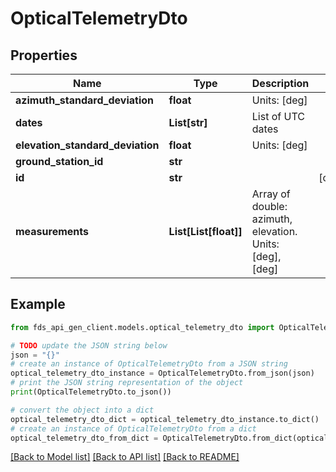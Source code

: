 # OpticalTelemetryDto


## Properties

Name | Type | Description | Notes
------------ | ------------- | ------------- | -------------
**azimuth_standard_deviation** | **float** | Units: [deg] | 
**dates** | **List[str]** | List of UTC dates | 
**elevation_standard_deviation** | **float** | Units: [deg] | 
**ground_station_id** | **str** |  | 
**id** | **str** |  | [optional] 
**measurements** | **List[List[float]]** | Array of double: azimuth, elevation. Units: [deg], [deg] | 

## Example

```python
from fds_api_gen_client.models.optical_telemetry_dto import OpticalTelemetryDto

# TODO update the JSON string below
json = "{}"
# create an instance of OpticalTelemetryDto from a JSON string
optical_telemetry_dto_instance = OpticalTelemetryDto.from_json(json)
# print the JSON string representation of the object
print(OpticalTelemetryDto.to_json())

# convert the object into a dict
optical_telemetry_dto_dict = optical_telemetry_dto_instance.to_dict()
# create an instance of OpticalTelemetryDto from a dict
optical_telemetry_dto_from_dict = OpticalTelemetryDto.from_dict(optical_telemetry_dto_dict)
```
[[Back to Model list]](../README.md#documentation-for-models) [[Back to API list]](../README.md#documentation-for-api-endpoints) [[Back to README]](../README.md)


